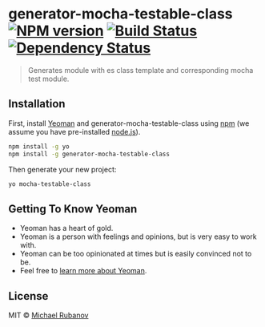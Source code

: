 # generator-mocha-testable-class [![NPM version][npm-image]][npm-url] [![Build Status][travis-image]][travis-url] [![Dependency Status][daviddm-image]][daviddm-url]
> Generates module with es class template and corresponding mocha test module.

## Installation

First, install [Yeoman](http://yeoman.io) and generator-mocha-testable-class using [npm](https://www.npmjs.com/) (we assume you have pre-installed [node.js](https://nodejs.org/)).

```bash
npm install -g yo
npm install -g generator-mocha-testable-class
```

Then generate your new project:

```bash
yo mocha-testable-class
```

## Getting To Know Yeoman

 * Yeoman has a heart of gold.
 * Yeoman is a person with feelings and opinions, but is very easy to work with.
 * Yeoman can be too opinionated at times but is easily convinced not to be.
 * Feel free to [learn more about Yeoman](http://yeoman.io/).

## License

MIT © [Michael Rubanov]()


[npm-image]: https://badge.fury.io/js/generator-mocha-testable-class.svg
[npm-url]: https://npmjs.org/package/generator-mocha-testable-class
[travis-image]: https://travis-ci.org/micrub/generator-mocha-testable-class.svg?branch=master
[travis-url]: https://travis-ci.org/micrub/generator-mocha-testable-class
[daviddm-image]: https://david-dm.org/micrub/generator-mocha-testable-class.svg?theme=shields.io
[daviddm-url]: https://david-dm.org/micrub/generator-mocha-testable-class
